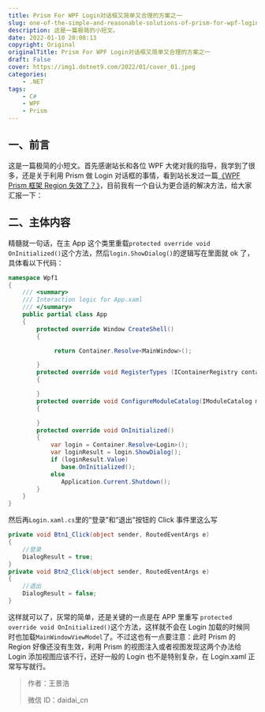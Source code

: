 ```yaml
---
title: Prism For WPF Login对话框又简单又合理的方案之一
slug: one-of-the-simple-and-reasonable-solutions-of-prism-for-wpf-login-dialog
description: 这是一篇极简的小短文。
date: 2022-01-10 20:08:13
copyright: Original
originalTitle: Prism For WPF Login对话框又简单又合理的方案之一
draft: False
cover: https://img1.dotnet9.com/2022/01/cover_01.jpeg
categories: 
    - .NET
tags: 
    - C#
    - WPF
    - Prism
---
```


## 一、前言

这是一篇极简的小短文。首先感谢站长和各位 WPF 大佬对我的指导，我学到了很多，还是关于利用 Prism 做 Login 对话框的事情，看到站长发过一篇[《WPF Prism 框架 Region 失效了？》](https://mp.weixin.qq.com/s/fEWHp6wGioa6SjJx_hXEvQ)，目前我有一个自认为更合适的解决方法，给大家汇报一下：

## 二、主体内容

精髓就一句话，在主 App 这个类里重载`protected override void OnInitialized()`这个方法，然后`login.ShowDialog()`的逻辑写在里面就 ok 了，具体看以下代码：

```cs
namespace Wpf1
{
    /// <summary>
    /// Interaction logic for App.xaml
    /// </summary>
    public partial class App
    {
        protected override Window CreateShell()
        {

             return Container.Resolve<MainWindow>();

        }
        protected override void RegisterTypes (IContainerRegistry containerRegistry)
        {

        }
        protected override void ConfigureModuleCatalog(IModuleCatalog moduleCatalog)
        {

        }
        protected override void OnInitialized()
        {
            var login = Container.Resolve<Login>();
            var loginResult = login.ShowDialog();
            if (loginResult.Value)
               base.OnInitialized();
            else
               Application.Current.Shutdown();
        }
    }
}
```

然后再`Login.xaml.cs`里的“登录”和“退出”按钮的 Click 事件里这么写

```cs
private void Btn1_Click(object sender, RoutedEventArgs e)
{
    //登录
    DialogResult = true;
}
private void Btn2_Click(object sender, RoutedEventArgs e)
{
    //退出
    DialogResult = false;
}
```

这样就可以了，灰常的简单，还是关键的一点是在 APP 里重写 `protected override void OnInitialized()`这个方法，这样就不会在 Login 加载的时候同时也加载`MainWindowViewModel`了。不过这也有一点要注意：此时 Prism 的 Region 好像还没有生效，利用 Prism 的视图注入或者视图发现这两个办法给 Login 添加视图应该不行，还好一般的 Login 也不是特别复杂，在 Login.xaml 正常写写就行。

> 作者：王景浩
>
> 微信 ID：daidai_cn
